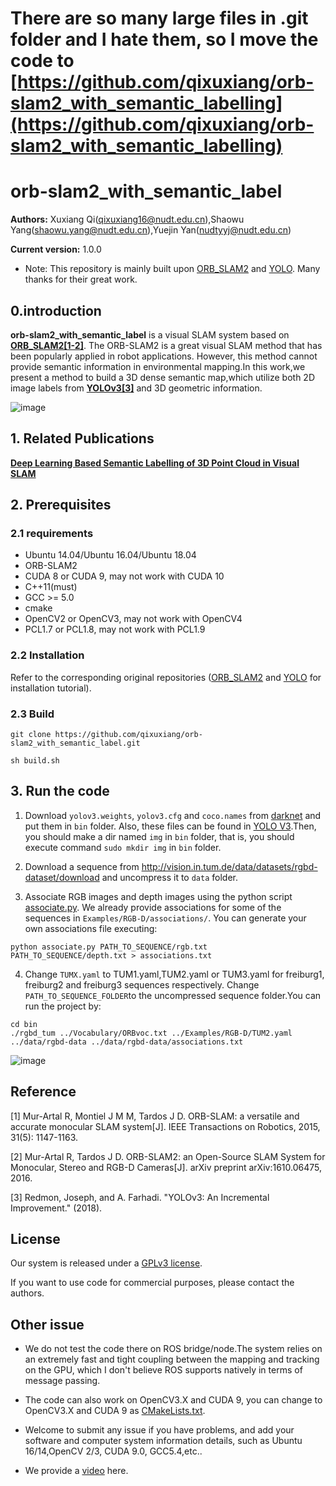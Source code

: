 # There are so many large files in .git folder and I hate them, so I move the code to [https://github.com/qixuxiang/orb-slam2_with_semantic_labelling](https://github.com/qixuxiang/orb-slam2_with_semantic_labelling)

# orb-slam2_with_semantic_label

**Authors:** Xuxiang Qi(qixuxiang16@nudt.edu.cn),Shaowu Yang(shaowu.yang@nudt.edu.cn),Yuejin Yan(nudtyyj@nudt.edu.cn)

**Current version:** 1.0.0

* Note: This repository is mainly built upon [ORB_SLAM2](https://github.com/raulmur/ORB_SLAM2) and [YOLO](https://github.com/pjreddie/darknet/). Many thanks for their great work.

## 0.introduction

**orb-slam2_with_semantic_label** is a  visual SLAM system based on  **[ORB_SLAM2[1-2]](https://github.com/raulmur/ORB_SLAM2)**.
The ORB-SLAM2 is a great visual SLAM method that has been popularly applied in  robot applications. However, this method cannot provide semantic information in environmental mapping.In this work,we present a method to build a 3D dense semantic map,which utilize both 2D image labels from **[YOLOv3[3]](https://github.com/qixuxiang/YOLOv3_SpringEdition)** and 3D geometric information.

![image](https://github.com/qixuxiang/orb-slam2_with_semantic_label/blob/master/png/framwork.png)

## 1. Related Publications

**[Deep Learning Based Semantic Labelling of 3D Point Cloud in Visual SLAM](https://www.researchgate.net/publication/328005677_Deep_Learning_Based_Semantic_Labelling_of_3D_Point_Cloud_in_Visual_SLAM)**


## 2. Prerequisites

### 2.1 requirements
  * Ubuntu 14.04/Ubuntu 16.04/Ubuntu 18.04
  * ORB-SLAM2 
  * CUDA 8 or CUDA 9, may not work with CUDA 10
  * C++11(must)
  * GCC >= 5.0
  * cmake
  * OpenCV2 or OpenCV3, may not work with OpenCV4
  * PCL1.7 or PCL1.8, may not work with PCL1.9


### 2.2 Installation

Refer to the corresponding original repositories ([ORB_SLAM2](https://github.com/raulmur/ORB_SLAM2) and [YOLO](https://github.com/qixuxiang/YOLOv3_SpringEdition) for installation tutorial).

### 2.3 Build 

```
git clone https://github.com/qixuxiang/orb-slam2_with_semantic_label.git

sh build.sh
```


## 3. Run the code
1. Download  `yolov3.weights`, `yolov3.cfg` and `coco.names` from [darknet](https://pjreddie.com/darknet/yolo/) and put them in `bin` folder. Also, these files can be found in [YOLO V3](https://github.com/qixuxiang/YOLOv3_SpringEdition).Then, you should make a dir named `img` in  `bin` folder, that is, you should execute command `sudo mkdir img` in `bin` folder.

2. Download a sequence from http://vision.in.tum.de/data/datasets/rgbd-dataset/download and uncompress it to `data` folder.

3. Associate RGB images and depth images using the python script [associate.py](http://vision.in.tum.de/data/datasets/rgbd-dataset/tools). We already provide associations for some of the sequences in `Examples/RGB-D/associations/`. You can generate your own associations file executing:

  ```
  python associate.py PATH_TO_SEQUENCE/rgb.txt PATH_TO_SEQUENCE/depth.txt > associations.txt
  ```


4. Change `TUMX.yaml` to TUM1.yaml,TUM2.yaml or TUM3.yaml for freiburg1, freiburg2 and freiburg3 sequences respectively. Change `PATH_TO_SEQUENCE_FOLDER`to the uncompressed sequence folder.You can run the project by:

```
cd bin
./rgbd_tum ../Vocabulary/ORBvoc.txt ../Examples/RGB-D/TUM2.yaml ../data/rgbd-data ../data/rgbd-data/associations.txt
```

![image](https://github.com/qixuxiang/orb-slam2_with_semantic_label/blob/master/png/result.png)


## Reference
[1] Mur-Artal R, Montiel J M M, Tardos J D. ORB-SLAM: a versatile and accurate monocular SLAM system[J]. IEEE Transactions on Robotics, 2015, 31(5): 1147-1163.

[2] Mur-Artal R, Tardos J D. ORB-SLAM2: an Open-Source SLAM System for Monocular, Stereo and RGB-D Cameras[J]. arXiv preprint arXiv:1610.06475, 2016.

[3] Redmon, Joseph, and A. Farhadi. "YOLOv3: An Incremental Improvement." (2018).

## License
Our system is released under a [GPLv3 license](https://github.com/qixuxiang/orb-slam2_with_semantic_label/blob/master/License-gpl.txt).

If you want to use code for commercial purposes, please contact the authors.

## Other issue
- We do not test the code there on ROS bridge/node.The system relies on an extremely fast and tight coupling between the mapping and tracking on the GPU, which I don't believe ROS supports natively in terms of message passing.
- The code can also work on OpenCV3.X and CUDA 9, you can change to OpenCV3.X and CUDA 9 as [CMakeLists.txt](https://github.com/yubaoliu/orb-slam2_with_semantic_label/blob/master/CMakeLists.txt).
- Welcome to submit any issue if you have problems, and add your software and computer system information details, such as Ubuntu 16/14,OpenCV 2/3, CUDA 9.0, GCC5.4,etc..

- We provide a [video](http://v.youku.com/v_show/id_XMzYyOTMyODM2OA==.html?spm=a2h3j.8428770.3416059.1) here.
